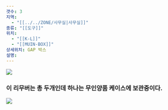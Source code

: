 ```yaml
---
갯수: 3
지역:
  - "[[../../ZONE/사무실|사무실]]"
종류: "[[도구]]"
위치:
  - "[[K-L]]"
  - "[[MUIN-BOX]]"
상세위치: GAP 박스
설명:
---
```



![](http://192.168.50.22/devices/240817_IMG_0108.jpg)

### 이 리무버는 총 두개인데 하나는 무인양품 케이스에 보관중이다.
![](http://192.168.50.22/devices/240821_IMG_0018.jpg)
